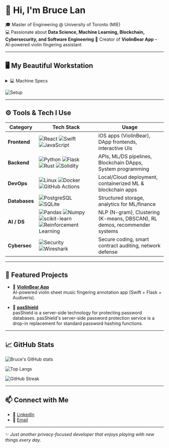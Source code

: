 # 👋 Hi, I'm Bruce Lan  

🎓 Master of Engineering @ University of Toronto (MIE)  
💻 Passionate about **Data Science, Machine Learning, Blockchain, Cybersecurity, and Software Engineering** 
🎻 Creator of **ViolinBear App** – AI-powered violin fingering assistant  

---

## 🖥️ My Beautiful Workstation

<details>
  <summary>💻 Machine Specs</summary>

- **CPU**: AMD Ryzen 5 5700G  
- **GPU**: Nvidia RTX 3060 & GT 710  
- **RAM**: 64GB (4x16GB) Corsair Vengeance LPX CL16  
- **Case**: MSI MPG Gungnir 111R  
- **Cooler**: MSI MPG CORELIQUID K240 V2 AIO  
- **Motherboard**: MSI B450 Gaming Plus  
- **Drives**:  
  - Boot: FastrO MS150 512GB NVMe  
  - Work: Toshiba MQ01ABD100 1TB HDD  
  - Game: TeamGroup T253 1TB SSD  
</details>

![Setup](https://cdn-bio.qrz.com/m/va3cnm/_20250904162600_37_7.jpg)

---

## ⚙️ Tools & Tech I Use  

| **Category**  | **Tech Stack** | **Usage** |
|---------------|----------------|-----------|
| **Frontend**  | ![React](https://img.shields.io/badge/React-20232A?logo=react&logoColor=61DAFB) ![Swift](https://img.shields.io/badge/Swift-FA7343?logo=swift&logoColor=white) ![JavaScript](https://img.shields.io/badge/JavaScript-F7DF1E?logo=javascript&logoColor=black) | iOS apps (ViolinBear), DApp frontends, interactive UIs |
| **Backend**   | ![Python](https://img.shields.io/badge/Python-3776AB?logo=python&logoColor=white) ![Flask](https://img.shields.io/badge/Flask-000000?logo=flask&logoColor=white) ![Rust](https://img.shields.io/badge/Rust-000000?logo=rust&logoColor=white) ![Solidity](https://img.shields.io/badge/Solidity-363636?logo=solidity&logoColor=white) | APIs, ML/DS pipelines, Blockchain DApps, System programming |
| **DevOps**    | ![Linux](https://img.shields.io/badge/Linux-FCC624?logo=linux&logoColor=black) ![Docker](https://img.shields.io/badge/Docker-2496ED?logo=docker&logoColor=white) ![GitHub Actions](https://img.shields.io/badge/GitHub_Actions-2088FF?logo=github-actions&logoColor=white) | Local/Cloud deployment, containerized ML & blockchain apps |
| **Databases** | ![PostgreSQL](https://img.shields.io/badge/PostgreSQL-4169E1?logo=postgresql&logoColor=white) ![SQLite](https://img.shields.io/badge/SQLite-003B57?logo=sqlite&logoColor=white) | Structured storage, analytics for ML/finance |
| **AI / DS**   | ![Pandas](https://img.shields.io/badge/Pandas-150458?logo=pandas&logoColor=white) ![Numpy](https://img.shields.io/badge/Numpy-013243?logo=numpy&logoColor=white) ![scikit-learn](https://img.shields.io/badge/scikit--learn-F7931E?logo=scikit-learn&logoColor=white) ![Reinforcement Learning](https://img.shields.io/badge/RL-Green?style=for-the-badge) | NLP (N-gram), Clustering (K-means, DBSCAN), RL demos, recommender systems |
| **Cybersec**  | ![Security](https://img.shields.io/badge/Cybersecurity-2E3440?logo=datadog&logoColor=00E5FF) ![Wireshark](https://img.shields.io/badge/Wireshark-1679A7?logo=wireshark&logoColor=white) | Secure coding, smart contract auditing, network defense |

---

## 📂 Featured Projects  

- 🎻 [**ViolinBear App**](https://github.com/Bruce-Lan00/ViolinBear)  
  AI-powered violin sheet music fingering annotation app (Swift + Flask + Audiveris).  

- 🐶 [**pasShield**](https://github.com/shshengeng/pasShield)  
  pasShield is a server-side technology for protecting password databases. pasShield's server-side password protection service is a drop-in replacement for standard password hashing functions.  


---

## 📈 GitHub Stats  

![Bruce's GitHub stats](https://github-readme-stats.vercel.app/api?username=Bruce-Lan00&show_icons=true&theme=radical)  

![Top Langs](https://github-readme-stats.vercel.app/api/top-langs/?username=Bruce-Lan00&layout=compact&theme=radical)  

![GitHub Streak](https://streak-stats.demolab.com?user=Bruce-Lan00&theme=radical)


---

## 📫 Connect with Me  

- 💼 [LinkedIn](https://www.linkedin.com/in/tianchen-lan-762595180/)  
- 📧 [Email](VA3CNM@Gmail.com)  

---
✨ *Just another privacy-focused developer that enjoys playing with new things every day.*  
